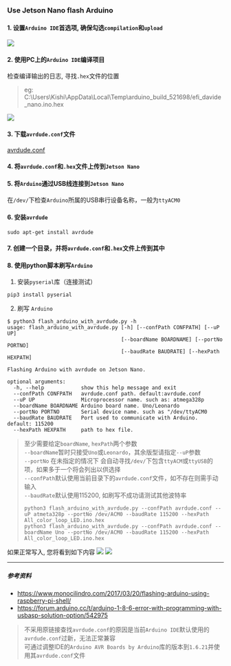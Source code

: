 ### Use Jetson Nano flash Arduino
#### 1. 设置`Arduino IDE`首选项, 确保勾选`compilation`和`upload`
![](https://www.monocilindro.com/wp-content/uploads/2017/03/Arduino_flashing_Raspberry_01.png)

#### 2. 使用PC上的`Arduino IDE`编译项目
检查编译输出的日志, 寻找`.hex`文件的位置
> eg: C:\Users\Kishi\AppData\Local\Temp\arduino_build_521698/efi_davide_nano.ino.hex

![](https://www.monocilindro.com/wp-content/uploads/2017/03/Arduino_flashing_Raspberry_02-1024x556.png)

#### 3. 下载`avrdude.conf`文件
[avrdude.conf](avrdude.conf)

#### 4. 将`avrdude.conf`和`.hex`文件上传到`Jetson Nano`

#### 5. 将`Arduino`通过USB线连接到`Jetson Nano`

在`/dev/`下检查`Arduino`所属的USB串行设备名称，一般为`ttyACM0`

#### 6. 安装`avrdude`

```
sudo apt-get install avrdude
```

#### 7. 创建一个目录，并将`avrdude.conf`和`.hex`文件上传到其中

#### 8. 使用python脚本刷写`Arduino`

1. 安装`pyserial`库（连接测试）

```
pip3 install pyserial
```

2. 刷写 `Arduino`

```
$ python3 flash_arduino_with_avrdude.py -h
usage: flash_arduino_with_avrdude.py [-h] [--confPath CONFPATH] [--uP UP]
                                     [--boardName BOARDNAME] [--portNo PORTNO]
                                     [--baudRate BAUDRATE] [--hexPath HEXPATH]

Flashing Arduino with avrdude on Jetson Nano.

optional arguments:
  -h, --help            show this help message and exit
  --confPath CONFPATH   avrdude.conf path. default:avrdude.conf
  --uP UP               Microprocessor name. such as: atmega328p
  --boardName BOARDNAME Arduino board name. Uno/Leonardo
  --portNo PORTNO       Serial device name. such as "/dev/ttyACM0
  --baudRate BAUDRATE   Port used to communicate with Arduino. default: 115200
  --hexPath HEXPATH     path to hex file.
```

> 至少需要给定`boardName`, `hexPath`两个参数 \
> `--boardName`暂时只接受`Uno`或`Leonardo`，其余版型请指定`--uP`参数 \
> `--portNo` 在未指定的情况下 会自动寻找`/dev/`下包含`ttyACM`或`ttyUSB`的项，如果多于一个将会列出以供选择 \
> `--confPath`默认使用当前目录下的`avrdude.conf`文件，如不存在则需手动输入 \
> `--baudRate`默认使用115200, 如刷写不成功请测试其他波特率
> ```
> python3 flash_arduino_with_avrdude.py --confPath avrdude.conf --uP atmeta328p --portNo /dev/ACM0 --baudRate 115200 --hexPath All_color_loop_LED.ino.hex
> python3 flash_arduino_with_avrdude.py --confPath avrdude.conf --boardName Uno --portNo /dev/ACM0 --baudRate 115200 --hexPath All_color_loop_LED.ino.hex
> ```
如果正常写入, 您将看到如下内容
![](https://www.monocilindro.com/wp-content/uploads/2017/03/Arduino_flashing_Raspberry_07-1024x556.png)
![](https://www.monocilindro.com/wp-content/uploads/2017/03/Arduino_flashing_Raspberry_08-1024x555.png)

---
##### 参考资料
* https://www.monocilindro.com/2017/03/20/flashing-arduino-using-raspberry-pi-shell/
* https://forum.arduino.cc/t/arduino-1-8-6-error-with-programming-with-usbasp-solution-option/542975

> 不采用原链接查找`avrdude.conf`的原因是当前`Arduino IDE`默认使用的`avrdude.conf`过新，无法正常兼容\
> 可通过调整IDE的`Arduino AVR Boards by Arduino`库的版本到`1.6.21`并使用其`avrdude.conf`文件